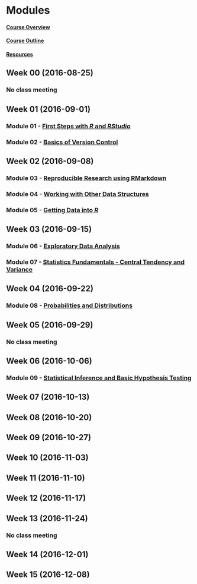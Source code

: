 Modules
================

#### [Course Overview](course-overview.html)

#### [Course Outline](outline.html)

#### [Resources](resources.html)

Week 00 (2016-08-25)
--------------------

### No class meeting

Week 01 (2016-09-01)
--------------------

### Module 01 - [First Steps with ***R*** and ***RStudio***](../applied-data-analysis/module-01/module-01.html)

### Module 02 - [Basics of Version Control](../applied-data-analysis/module-02/module-02.html)

Week 02 (2016-09-08)
--------------------

### Module 03 - [Reproducible Research using RMarkdown](../applied-data-analysis/module-03/module-03.html)

### Module 04 - [Working with Other Data Structures](../applied-data-analysis/module-04/module-04.html)

### Module 05 - [Getting Data into ***R***](../applied-data-analysis/module-05/module-05.html)

Week 03 (2016-09-15)
--------------------

### Module 06 - [Exploratory Data Analysis](../applied-data-analysis/module-06/module-06.html)

### Module 07 - [Statistics Fundamentals - Central Tendency and Variance](../applied-data-analysis/module-07/module-07.html)

Week 04 (2016-09-22)
--------------------

### Module 08 - [Probabilities and Distributions](../applied-data-analysis/module-08/module-08.html)

Week 05 (2016-09-29)
--------------------

### No class meeting

Week 06 (2016-10-06)
--------------------

### Module 09 - [Statistical Inference and Basic Hypothesis Testing](../applied-data-analysis/module-09/module-09.html)

Week 07 (2016-10-13)
--------------------

Week 08 (2016-10-20)
--------------------

Week 09 (2016-10-27)
--------------------

Week 10 (2016-11-03)
--------------------

Week 11 (2016-11-10)
--------------------

Week 12 (2016-11-17)
--------------------

Week 13 (2016-11-24)
--------------------

### No class meeting

Week 14 (2016-12-01)
--------------------

Week 15 (2016-12-08)
--------------------
